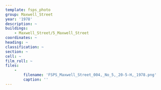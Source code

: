 ```yaml
---
template: fsps_photo
group: Maxwell_Street
year: '1978'
description: ~
buildings:
    - Maxwell_Street/5_Maxwell_Street
coordinates: ~
heading: ~
classification: ~
section: ~
cell: ~
film_roll: ~
files:
    -
        filename: 'FSPS_Maxwell_Street_004,_No_5,_20-5-H,_1978.png'
        caption: ''
---
```

